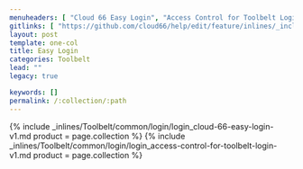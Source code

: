 ```yaml
---
menuheaders: [ "Cloud 66 Easy Login", "Access Control for Toolbelt Login" ]
gitlinks: [ "https://github.com/cloud66/help/edit/feature/inlines/_includes/_inlines/Toolbelt/common/login/login_cloud-66-easy-login-v1.md", "https://github.com/cloud66/help/edit/feature/inlines/_includes/_inlines/Toolbelt/common/login/login_access-control-for-toolbelt-login-v1.md" ]
layout: post
template: one-col
title: Easy Login
categories: Toolbelt
lead: ""
legacy: true

keywords: []
permalink: /:collection/:path
---
```




{% include _inlines/Toolbelt/common/login/login_cloud-66-easy-login-v1.md  product = page.collection %}
{% include _inlines/Toolbelt/common/login/login_access-control-for-toolbelt-login-v1.md  product = page.collection %}